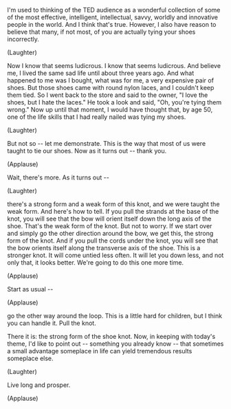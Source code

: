 
I&#39;m used to thinking of the TED audience
as a wonderful collection
of some of the most effective,
intelligent, intellectual, savvy,
worldly and innovative
people in the world.
And I think that&#39;s true.
However, I also have reason to believe
that many, if not most, of you
are actually tying your shoes incorrectly.

(Laughter)

Now I know that seems ludicrous.
I know that seems ludicrous.
And believe me, I lived the same sad life
until about three years ago.
And what happened to me
was I bought, what was for me,
a very expensive pair of shoes.
But those shoes came
with round nylon laces,
and I couldn&#39;t keep them tied.
So I went back to the store
and said to the owner,
&quot;I love the shoes, but I hate the laces.&quot;
He took a look and said,
&quot;Oh, you&#39;re tying them wrong.&quot;
Now up until that moment,
I would have thought that, by age 50,
one of the life skills
that I had really nailed
was tying my shoes.

(Laughter)

But not so -- let me demonstrate.
This is the way
that most of us
were taught to tie our shoes.
Now as it turns out -- thank you.

(Applause)

Wait, there&#39;s more.
As it turns out --

(Laughter)

there&#39;s a strong form
and a weak form of this knot,
and we were taught the weak form.
And here&#39;s how to tell.
If you pull the strands
at the base of the knot,
you will see that the bow
will orient itself
down the long axis of the shoe.
That&#39;s the weak form of the knot.
But not to worry.
If we start over
and simply go the other direction
around the bow,
we get this, the strong form of the knot.
And if you pull the cords under the knot,
you will see that the bow orients itself
along the transverse axis of the shoe.
This is a stronger knot.
It will come untied less often.
It will let you down less,
and not only that, it looks better.
We&#39;re going to do this one more time.

(Applause)

Start as usual --

(Applause)

go the other way around the loop.
This is a little hard for children,
but I think you can handle it.
Pull the knot.

There it is: the strong form
of the shoe knot.
Now, in keeping with today&#39;s theme,
I&#39;d like to point out --
something you already know --
that sometimes a small advantage
someplace in life
can yield tremendous results
someplace else.

(Laughter)

Live long and prosper.

(Applause)

